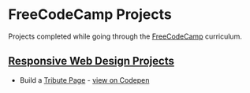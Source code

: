 # FreeCodeCamp Projects
Projects completed while going through the [FreeCodeCamp](https://www.freecodecamp.org/) curriculum.

## [Responsive Web Design Projects](/responsive-web-design)
   - Build a [Tribute Page](/responsive-web-design/tribute-page) - [view on Codepen](https://codepen.io/kauezero/pen/mdEddqz)
